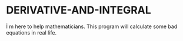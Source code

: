 # DERIVATIVE-AND-INTEGRAL
İ m here to help  mathematicians. This program will calculate some bad equations in real life.
